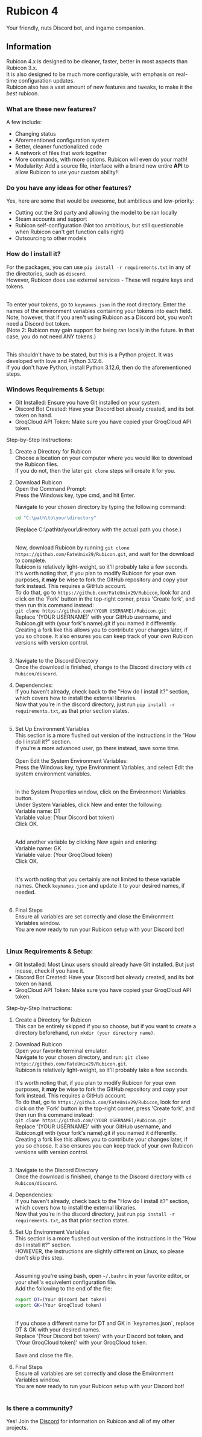 # Rubicon 4
Your friendly, nuts Discord bot, and ingame companion.


## Information
Rubicon 4.x is designed to be cleaner, faster, better in most aspects than Rubicon 3.x.<br>
It is also designed to be much more configurable, with emphasis on real-time configuration updates.<br>
Rubicon also has a vast amount of new features and tweaks, to make it the *best* rubicon.<br>

### What are these new features?
A few include:
- Changing status
- Aforementioned configuration system
- Better, cleaner functionalized code
- A network of files that work together
- More commands, with more options. Rubicon will even do your math!
- Modularity: Add a source file, interface with a brand new entire __API__ to allow Rubicon to use your custom ability!!

### Do you have any ideas for other features?
Yes, here are some that would be awesome, but ambitious and low-priority:
- Cutting out the 3rd party and allowing the model to be ran locally
- Steam accounts and support
- Rubicon self-configuration (Not too ambitious, but still questionable when Rubicon can't get function calls right)
- Outsourcing to other models

### How do I install it?
For the packages, you can use `pip install -r requirements.txt` in any of the directories, such as `discord`.<br>
However, Rubicon does use external services - These will require keys and tokens.<br><br>

To enter your tokens, go to `keynames.json` in the root directory. Enter the names of the environment variables containing your tokens into each field.<br>
Note, however, that if you aren't using Rubicon as a Discord bot, you won't need a Discord bot token.<br>
(Note 2: Rubicon may gain support for being ran locally in the future. In that case, you do not need ANY tokens.)<br><br>

This shouldn't have to be stated, but this is a Python project. It was developed with love and Python 3.12.6.<br>
If you don't have Python, install Python 3.12.6, then do the aforementioned steps.

### Windows Requirements & Setup:

- Git Installed: Ensure you have Git installed on your system.
- Discord Bot Created: Have your Discord bot already created, and its bot token on hand.
- GroqCloud API Token: Make sure you have copied your GroqCloud API token.

Step-by-Step Instructions:
1. Create a Directory for Rubicon<br>
    Choose a location on your computer where you would like to download the Rubicon files.<br>
    If you do not, then the later `git clone` steps will create it for you.<br>

2. Download Rubicon<br>
    Open the Command Prompt:<br>
        Press the Windows key, type cmd, and hit Enter.

    Navigate to your chosen directory by typing the following command:
    ```bash
    cd "C:\path\to\your\directory"
    ```
    (Replace C:\path\to\your\directory with the actual path you chose.)<br><br>

    Now, download Rubicon by running `git clone https://github.com/FateUnix29/Rubicon.git`, and wait for the download to complete.<br>
    Rubicon is relatively light-weight, so it'll probably take a few seconds.<br>
    It's worth noting that, if you plan to modify Rubicon for your own purposes, it __may__ be wise to fork the GitHub repository and copy your fork instead. This requires a GitHub account.<br>
    To do that, go to `https://github.com/FateUnix29/Rubicon`, look for and click on the 'Fork' button in the top-right corner, press 'Create fork', and then run this command instead:<br>
    `git clone https://github.com/(YOUR USERNAME)/Rubicon.git`<br>
    Replace '(YOUR USERNAME)' with your GitHub username, and Rubicon.git with (your fork's name).git if you named it differently.<br>
    Creating a fork like this allows you to contribute your changes later, if you so choose. It also ensures you can keep track of your *own* Rubicon versions with version control.<br><br>

3. Navigate to the Discord Directory<br>
    Once the download is finished, change to the Discord directory with `cd Rubicon/discord`.<br>

4. Dependencies:<br>
    If you haven't already, check back to the "How do I install it?" section, which covers how to install the external libraries.<br>
    Now that you're in the discord directory, just run `pip install -r requirements.txt`, as that prior section states.<br><br>

5. Set Up Environment Variables<br>
    This section is a more flushed out version of the instructions in the "How do I install it?" section.<br>
    If you're a more advanced user, go there instead, save some time.<br><br>
    Open Edit the System Environment Variables:<br>
        Press the Windows key, type Environment Variables, and select Edit the system environment variables.<br><br>

    In the System Properties window, click on the Environment Variables button.<br>
    Under System Variables, click New and enter the following:<br>
        Variable name: DT<br>
        Variable value: (Your Discord bot token)<br>
        Click OK.<br><br>

    Add another variable by clicking New again and entering:<br>
        Variable name: GK<br>
        Variable value: (Your GroqCloud token)<br>
        Click OK.<br><br>

    It's worth noting that you certainly are not limited to these variable names. Check `keynames.json` and update it to your desired names, if needed.<br><br>

6. Final Steps<br>
    Ensure all variables are set correctly and close the Environment Variables window.<br>
    You are now ready to run your Rubicon setup with your Discord bot!<br><br>

### Linux Requirements & Setup:

- Git Installed: Most Linux users should already have Git installed. But just incase, check if you have it.
- Discord Bot Created: Have your Discord bot already created, and its bot token on hand.
- GroqCloud API Token: Make sure you have copied your GroqCloud API token.

Step-by-Step Instructions:
1. Create a Directory for Rubicon<br>
    This can be entirely skipped if you so choose, but if you want to create a directory beforehand, run `mkdir (your directory name)`.<br>

2. Download Rubicon<br>
    Open your favorite terminal emulator.<br>
    Navigate to your chosen directory, and run: `git clone https://github.com/FateUnix29/Rubicon.git`.<br>
    Rubicon is relatively light-weight, so it'll probably take a few seconds.<br><br>
    It's worth noting that, if you plan to modify Rubicon for your own purposes, it __may__ be wise to fork the GitHub repository and copy your fork instead. This requires a GitHub account.<br>
    To do that, go to `https://github.com/FateUnix29/Rubicon`, look for and click on the 'Fork' button in the top-right corner, press 'Create fork', and then run this command instead:<br>
    `git clone https://github.com/(YOUR USERNAME)/Rubicon.git`<br>
    Replace '(YOUR USERNAME)' with your GitHub username, and Rubicon.git with (your fork's name).git if you named it differently.<br>
    Creating a fork like this allows you to contribute your changes later, if you so choose. It also ensures you can keep track of your *own* Rubicon versions with version control.<br><br>

3. Navigate to the Discord Directory<br>
    Once the download is finished, change to the Discord directory with `cd Rubicon/discord`.<br>

4. Dependencies:<br>
    If you haven't already, check back to the "How do I install it?" section, which covers how to install the external libraries.<br>
    Now that you're in the discord directory, just run `pip install -r requirements.txt`, as that prior section states.<br>

5. Set Up Environment Variables<br>
    This section is a more flushed out version of the instructions in the "How do I install it?" section.<br>
    HOWEVER, the instructions are slightly different on Linux, so please don't skip this step.<br><br>
    
    Assuming you're using bash, open `~/.bashrc` in your favorite editor, or your shell's equivelent configuration file.<br>
    Add the following to the end of the file:<br>
    ```bash
    export DT=(Your Discord bot token)
    export GK=(Your GroqCloud token)
    ```
    <br>
    If you chose a different name for DT and GK in `keynames.json`, replace DT & GK with your desired names.<br>
    Replace '(Your Discord bot token)' with your Discord bot token, and '(Your GroqCloud token)' with your GroqCloud token.<br><br>
    Save and close the file.<br>
    
6. Final Steps<br>
    Ensure all variables are set correctly and close the Environment Variables window.<br>
    You are now ready to run your Rubicon setup with your Discord bot!<br><br>

### Is there a community?
Yes! Join the [Discord](https://discord.gg/AnxGWymKbA) for information on Rubicon and all of my other projects.
